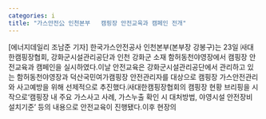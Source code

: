 ```yaml
---
categories: i
title: "가스안전公 인천본부   캠핑장 안전교육과 캠페인 전개"
---
```

[에너지데일리 조남준 기자] 한국가스안전공사 인천본부(본부장 강봉구)는 23일 ㈔대한캠핑장협회, 강화군시설관리공단과 인천 강화군 소재 함허동천야영장에서 캠핑장 안전교육과 캠페인을 실시하였다.이날 안전교육은 강화군시설관리공단에서 관리하고 있는 함허동천야영장과 덕산국민여가캠핑장 안전관리자를 대상으로 캠핑장 가스안전관리와 사고예방을 위해 선제적으로 추진했다.㈔대한캠핑장협회의 캠핑장 현황 브리핑을 시작으로‘캠핑장 내 주요 가스사고 사례, 가스누출 확인 시 대처방법, 야영시설 안전장비 설치기준’ 등의 내용으로 안전교육이 진행됐다.이후 현장의